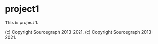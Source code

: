 # project1

This is project 1.

(c) Copyright Sourcegraph 2013-2021.
(c) Copyright Sourcegraph 2013-2021.